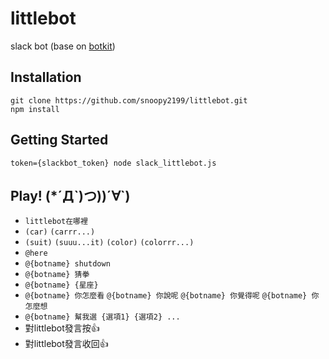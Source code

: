 # littlebot
slack bot (base on [botkit](https://github.com/howdyai/botkit))

## Installation
```
git clone https://github.com/snoopy2199/littlebot.git
npm install
```

## Getting Started
```
token={slackbot_token} node slack_littlebot.js
```

## Play! (*´Д\`)つ))´∀\`)
* `littlebot在哪裡`
* `(car)` `(carrr...)`
* `(suit)` `(suuu...it)` `(color)` `(colorrr...)`
* `@here`
* `@{botname} shutdown`
* `@{botname} 猜拳`
* `@{botname} {星座}`
* `@{botname} 你怎麼看` `@{botname} 你說呢` `@{botname} 你覺得呢` `@{botname} 你怎麼想`
* `@{botname} 幫我選 {選項1} {選項2} ...`
* 對littlebot發言按:+1:
* 對littlebot發言收回:+1: